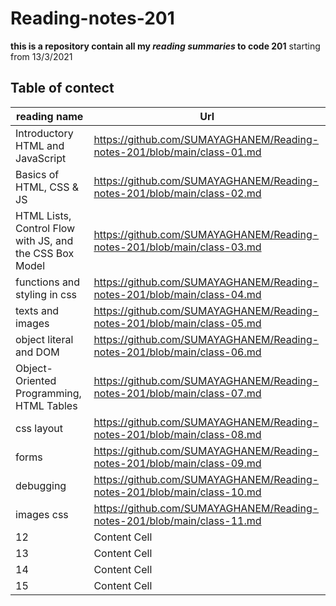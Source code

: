 # Reading-notes-201

**this is a repository contain all my *reading summaries* to code 201** 
starting from 13/3/2021

## Table of contect

| reading name  | Url |
| ------------- | ------------- |
|Introductory HTML and JavaScript| https://github.com/SUMAYAGHANEM/Reading-notes-201/blob/main/class-01.md|
|Basics of HTML, CSS & JS|https://github.com/SUMAYAGHANEM/Reading-notes-201/blob/main/class-02.md|
|HTML Lists, Control Flow with JS, and the CSS Box Model |https://github.com/SUMAYAGHANEM/Reading-notes-201/blob/main/class-03.md|
|functions and styling in css|https://github.com/SUMAYAGHANEM/Reading-notes-201/blob/main/class-04.md|
|texts and images | https://github.com/SUMAYAGHANEM/Reading-notes-201/blob/main/class-05.md |
|object literal and DOM|https://github.com/SUMAYAGHANEM/Reading-notes-201/blob/main/class-06.md|
|Object-Oriented Programming, HTML Tables |https://github.com/SUMAYAGHANEM/Reading-notes-201/blob/main/class-07.md|
|css layout |https://github.com/SUMAYAGHANEM/Reading-notes-201/blob/main/class-08.md|
|forms |https://github.com/SUMAYAGHANEM/Reading-notes-201/blob/main/class-09.md|
|debugging |https://github.com/SUMAYAGHANEM/Reading-notes-201/blob/main/class-10.md|
|images css         | https://github.com/SUMAYAGHANEM/Reading-notes-201/blob/main/class-11.md |
|12             | Content Cell  |
|13             | Content Cell  |
|14             | Content Cell  |
|15             | Content Cell  |

